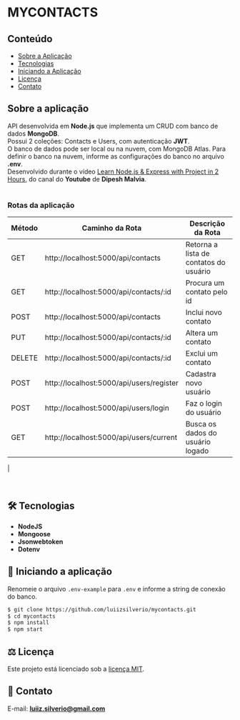 # MYCONTACTS

## Conteúdo
* [Sobre a Aplicação](#sobre-a-aplicação)
* [Tecnologias](#hammer_and_wrench-tecnologias)
* [Iniciando a Aplicação](#car-Iniciando-a-aplicação)
* [Licença](#balance_scale-licença)
* [Contato](#email-contato)

## Sobre a aplicação
API desenvolvida em __Node.js__ que implementa um CRUD com banco de dados __MongoDB__.<br />
Possui 2 coleções: Contacts e Users, com autenticação __JWT__.<br />
O banco de dados pode ser local ou na nuvem, com MongoDB Atlas. Para definir o banco na nuvem, informe as configurações do banco no arquivo __.env__.<br />
Desenvolvido durante o vídeo [Learn Node.js & Express with Project in 2 Hours](https://www.youtube.com/watch?v=H9M02of22z4), do canal do __Youtube__ de __Dipesh Malvia__.<br />
<br />

### Rotas da aplicação

| Método | Caminho da Rota | Descrição da Rota |
|---|---|---|
| GET | http://localhost:5000/api/contacts | Retorna a lista de contatos do usuário |
| GET | http://localhost:5000/api/contacts/:id | Procura um contato pelo id |
| POST | http://localhost:5000/api/contacts | Inclui novo contato |
| PUT | http://localhost:5000/api/contacts/:id | Altera um contato |
| DELETE | http://localhost:5000/api/contacts/:id | Exclui um contato |
| POST | http://localhost:5000/api/users/register | Cadastra novo usuário |
| POST | http://localhost:5000/api/users/login | Faz o login do usuário |
| GET | http://localhost:5000/api/users/current | Busca os dados do usuário logado |
|

<br />

## :hammer_and_wrench: Tecnologias
* __NodeJS__
* __Mongoose__
* __Jsonwebtoken__
* __Dotenv__

## :car: Iniciando a aplicação
Renomeie o arquivo ```.env-example``` para ```.env``` e informe a string de conexão do banco.
```bash
$ git clone https://github.com/luiizsilverio/mycontacts.git
$ cd mycontacts
$ npm install
$ npm start
```

## :balance_scale: Licença
Este projeto está licenciado sob a [licença MIT](LICENSE).

## :email: Contato

E-mail: [**luiiz.silverio@gmail.com**](mailto:luiiz.silverio@gmail.com)
